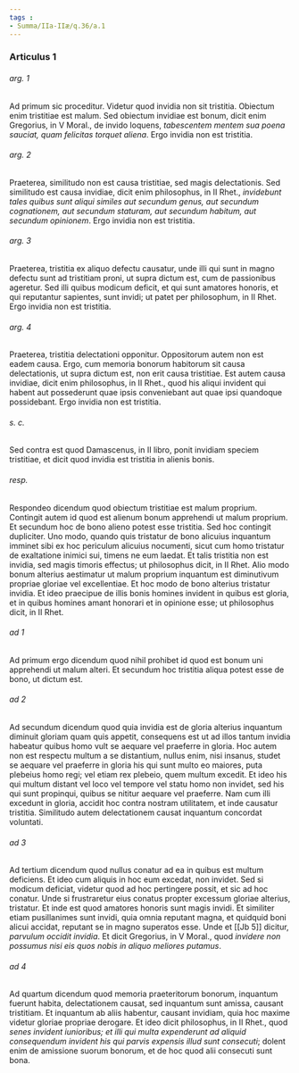 ```yaml
---
tags : 
- Summa/IIa-IIæ/q.36/a.1
---
```


### Articulus 1

###### arg. 1
Ad primum sic proceditur. Videtur quod invidia non sit tristitia. Obiectum enim tristitiae est malum. Sed obiectum invidiae est bonum, dicit enim Gregorius, in V Moral., de invido loquens, *tabescentem mentem sua poena sauciat, quam felicitas torquet aliena*. Ergo invidia non est tristitia.

###### arg. 2
Praeterea, similitudo non est causa tristitiae, sed magis delectationis. Sed similitudo est causa invidiae, dicit enim philosophus, in II Rhet., *invidebunt tales quibus sunt aliqui similes aut secundum genus, aut secundum cognationem, aut secundum staturam, aut secundum habitum, aut secundum opinionem*. Ergo invidia non est tristitia.

###### arg. 3
Praeterea, tristitia ex aliquo defectu causatur, unde illi qui sunt in magno defectu sunt ad tristitiam proni, ut supra dictum est, cum de passionibus ageretur. Sed illi quibus modicum deficit, et qui sunt amatores honoris, et qui reputantur sapientes, sunt invidi; ut patet per philosophum, in II Rhet. Ergo invidia non est tristitia.

###### arg. 4
Praeterea, tristitia delectationi opponitur. Oppositorum autem non est eadem causa. Ergo, cum memoria bonorum habitorum sit causa delectationis, ut supra dictum est, non erit causa tristitiae. Est autem causa invidiae, dicit enim philosophus, in II Rhet., quod his aliqui invident qui habent aut possederunt quae ipsis conveniebant aut quae ipsi quandoque possidebant. Ergo invidia non est tristitia.

###### s. c.
Sed contra est quod Damascenus, in II libro, ponit invidiam speciem tristitiae, et dicit quod invidia est tristitia in alienis bonis.

###### resp.
Respondeo dicendum quod obiectum tristitiae est malum proprium. Contingit autem id quod est alienum bonum apprehendi ut malum proprium. Et secundum hoc de bono alieno potest esse tristitia. Sed hoc contingit dupliciter. Uno modo, quando quis tristatur de bono alicuius inquantum imminet sibi ex hoc periculum alicuius nocumenti, sicut cum homo tristatur de exaltatione inimici sui, timens ne eum laedat. Et talis tristitia non est invidia, sed magis timoris effectus; ut philosophus dicit, in II Rhet. Alio modo bonum alterius aestimatur ut malum proprium inquantum est diminutivum propriae gloriae vel excellentiae. Et hoc modo de bono alterius tristatur invidia. Et ideo praecipue de illis bonis homines invident in quibus est gloria, et in quibus homines amant honorari et in opinione esse; ut philosophus dicit, in II Rhet.

###### ad 1
Ad primum ergo dicendum quod nihil prohibet id quod est bonum uni apprehendi ut malum alteri. Et secundum hoc tristitia aliqua potest esse de bono, ut dictum est.

###### ad 2
Ad secundum dicendum quod quia invidia est de gloria alterius inquantum diminuit gloriam quam quis appetit, consequens est ut ad illos tantum invidia habeatur quibus homo vult se aequare vel praeferre in gloria. Hoc autem non est respectu multum a se distantium, nullus enim, nisi insanus, studet se aequare vel praeferre in gloria his qui sunt multo eo maiores, puta plebeius homo regi; vel etiam rex plebeio, quem multum excedit. Et ideo his qui multum distant vel loco vel tempore vel statu homo non invidet, sed his qui sunt propinqui, quibus se nititur aequare vel praeferre. Nam cum illi excedunt in gloria, accidit hoc contra nostram utilitatem, et inde causatur tristitia. Similitudo autem delectationem causat inquantum concordat voluntati.

###### ad 3
Ad tertium dicendum quod nullus conatur ad ea in quibus est multum deficiens. Et ideo cum aliquis in hoc eum excedat, non invidet. Sed si modicum deficiat, videtur quod ad hoc pertingere possit, et sic ad hoc conatur. Unde si frustraretur eius conatus propter excessum gloriae alterius, tristatur. Et inde est quod amatores honoris sunt magis invidi. Et similiter etiam pusillanimes sunt invidi, quia omnia reputant magna, et quidquid boni alicui accidat, reputant se in magno superatos esse. Unde et [[Jb 5]] dicitur, *parvulum occidit invidia*. Et dicit Gregorius, in V Moral., quod *invidere non possumus nisi eis quos nobis in aliquo meliores putamus*.

###### ad 4
Ad quartum dicendum quod memoria praeteritorum bonorum, inquantum fuerunt habita, delectationem causat, sed inquantum sunt amissa, causant tristitiam. Et inquantum ab aliis habentur, causant invidiam, quia hoc maxime videtur gloriae propriae derogare. Et ideo dicit philosophus, in II Rhet., quod *senes invident iunioribus; et illi qui multa expenderunt ad aliquid consequendum invident his qui parvis expensis illud sunt consecuti*; dolent enim de amissione suorum bonorum, et de hoc quod alii consecuti sunt bona.

